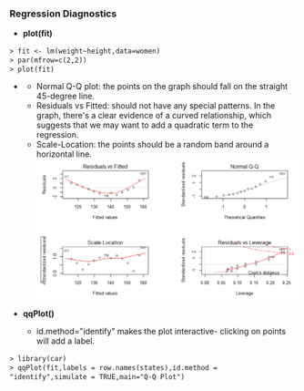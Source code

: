 ### Regression Diagnostics

* **plot\(fit\)**

```
> fit <- lm(weight~height,data=women)
> par(mfrow=c(2,2))
> plot(fit)
```

* * Normal Q-Q plot: the points on the graph should fall on the straight 45-degree line.
  * Residuals vs Fitted: should not have any special patterns. In the graph, there's a clear evidence of a curved relationship, which suggests that we may want to add a quadratic term to the regression.
  * Scale-Location: the points should be a random band around a horizontal line.![](/ch7-regression/plotfit.PNG)
* **qqPlot\(\)**

  * id.method="identify" makes the plot interactive- clicking on points will add a label.

```
> library(car)
> qqPlot(fit,labels = row.names(states),id.method = "identify",simulate = TRUE,main="Q-Q Plot")
```



